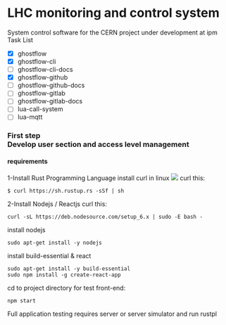 # LHC monitoring and control system 
System control software for the CERN project under development at ipm
Task List
- [x] ghostflow
- [x] ghostflow-cli
- [ ] ghostflow-cli-docs
- [x] ghostflow-github
- [ ] ghostflow-github-docs
- [ ] ghostflow-gitlab
- [ ] ghostflow-gitlab-docs
- [ ] lua-call-system
- [ ] lua-mqtt
<h3>First step</br>
Develop user section and access level management</h3>
<h4>requirements</h4>
1-Install Rust Programming Language
install curl in linux
<img src="http://uupload.ir/files/imrk_ezgif-2-7ba2cb5b7d.gif">
curl this:

```
$ curl https://sh.rustup.rs -sSf | sh
```
2-Install Nodejs / Reactjs
curl this:
```
curl -sL https://deb.nodesource.com/setup_6.x | sudo -E bash -
```
install nodejs
```
sudo apt-get install -y nodejs
```
install build-essential & react
```
sudo apt-get install -y build-essential
sudo npm install -g create-react-app
```
cd to project directory
for test front-end:
```
npm start
```
Full application testing requires server or server simulator and run rustpl
